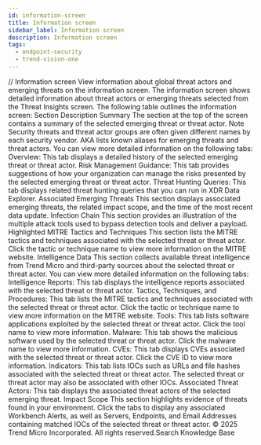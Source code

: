 ```yaml
---
id: information-screen
title: Information screen
sidebar_label: Information screen
description: Information screen
tags:
  - endpoint-security
  - trend-vision-one
---
```


/*<![CDATA[*/ $('#title').html($('meta[name=map-description]').attr('content')); /*]]>*/ Information screen View information about global threat actors and emerging threats on the information screen. The information screen shows detailed information about threat actors or emerging threats selected from the Threat Insights screen. The following table outlines the information screen: Section Description Summary The section at the top of the screen contains a summary of the selected emerging threat or threat actor. Note Security threats and threat actor groups are often given different names by each security vendor. AKA lists known aliases for emerging threats and threat actors. You can view more detailed information on the following tabs: Overview: This tab displays a detailed history of the selected emerging threat or threat actor. Risk Management Guidance: This tab provides suggestions of how your organization can manage the risks presented by the selected emerging threat or threat actor. Threat Hunting Queries: This tab displays related threat hunting queries that you can run in XDR Data Explorer. Associated Emerging Threats This section displays associated emerging threats, the related impact scope, and the time of the most recent data update. Infection Chain This section provides an illustration of the multiple attack tools used to bypass detection tools and deliver a payload. Highlighted MITRE Tactics and Techniques This section lists the MITRE tactics and techniques associated with the selected threat or threat actor. Click the tactic or technique name to view more information on the MITRE website. Intelligence Data This section collects available threat intelligence from Trend Micro and third-party sources about the selected threat or threat actor. You can view more detailed information on the following tabs: Intelligence Reports: This tab displays the intelligence reports associated with the selected threat or threat actor. Tactics, Techniques, and Procedures: This tab lists the MITRE tactics and techniques associated with the selected threat or threat actor. Click the tactic or technique name to view more information on the MITRE website. Tools: This tab lists software applications exploited by the selected threat or threat actor. Click the tool name to view more information. Malware: This tab shows the malicious software used by the selected threat or threat actor. Click the malware name to view more information. CVEs: This tab displays CVEs associated with the selected threat or threat actor. Click the CVE ID to view more information. Indicators: This tab lists IOCs such as URLs and file hashes associated with the selected threat or threat actor. The selected threat or threat actor may also be associated with other IOCs. Associated Threat Actors: This tab displays the associated threat actors of the selected emerging threat. Impact Scope This section highlights evidence of threats found in your environment. Click the tabs to display any associated Workbench Alerts, as well as Servers, Endpoints, and Email Addresses containing matched IOCs of the selected threat or threat actor. © 2025 Trend Micro Incorporated. All rights reserved.Search Knowledge Base